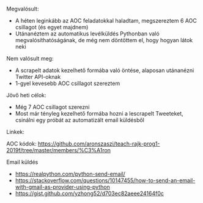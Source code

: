 Megvalósult:

- A héten leginkább az AOC feladatokkal haladtam, megszereztem 6 AOC csillagot (és egyet majdnem)
- Utánanéztem az automatikus levélküldés Pythonban való megvalósíthatóságának, de még nem döntöttem el, hogy hogyan látok neki

Nem valósult meg:

- A scrapelt adatok kezelhető formába való öntése, alaposan utánanézni Twitter API-oknak 
- 1-gyel kevesebb AOC csillagot szereztem

Jövő heti célok:

- Még 7 AOC csillagot szerezni
- Most már tényleg kezelhető formába hozni a lescrapelt Tweeteket, csinálni egy próbát az automatizált email küldésből

Linkek:

AOC kódok:
https://github.com/aronszaszi/teach-rajk-prog1-2019f/tree/master/members/%C3%A1ron

Email küldés

- https://realpython.com/python-send-email/
- https://stackoverflow.com/questions/10147455/how-to-send-an-email-with-gmail-as-provider-using-python
- https://gist.github.com/yzhong52/d703ec82aeee24164f0c
